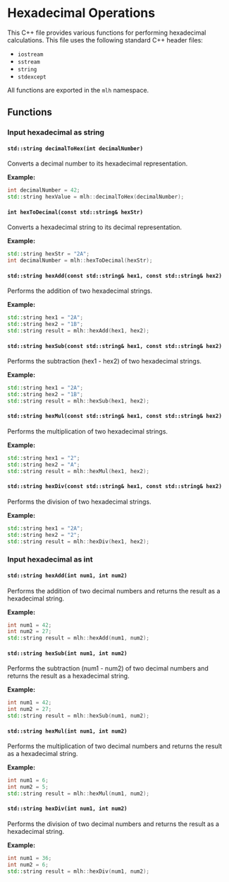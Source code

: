 
# Hexadecimal Operations

This C++ file provides various functions for performing hexadecimal calculations. This file uses the following standard C++ header files:

- `iostream`
- `sstream`
- `string`
- `stdexcept`

All functions are exported in the `mlh` namespace.

## Functions

### Input hexadecimal as string

#### `std::string decimalToHex(int decimalNumber)`

Converts a decimal number to its hexadecimal representation.

**Example:**
```cpp
int decimalNumber = 42;
std::string hexValue = mlh::decimalToHex(decimalNumber);
```

#### `int hexToDecimal(const std::string& hexStr)`

Converts a hexadecimal string to its decimal representation.

**Example:**
```cpp
std::string hexStr = "2A";
int decimalNumber = mlh::hexToDecimal(hexStr);
```

#### `std::string hexAdd(const std::string& hex1, const std::string& hex2)`

Performs the addition of two hexadecimal strings.

**Example:**
```cpp
std::string hex1 = "2A";
std::string hex2 = "1B";
std::string result = mlh::hexAdd(hex1, hex2);
```

#### `std::string hexSub(const std::string& hex1, const std::string& hex2)`

Performs the subtraction (hex1 - hex2) of two hexadecimal strings.

**Example:**
```cpp
std::string hex1 = "2A";
std::string hex2 = "1B";
std::string result = mlh::hexSub(hex1, hex2);
```

#### `std::string hexMul(const std::string& hex1, const std::string& hex2)`

Performs the multiplication of two hexadecimal strings.

**Example:**
```cpp
std::string hex1 = "2";
std::string hex2 = "A";
std::string result = mlh::hexMul(hex1, hex2);
```

#### `std::string hexDiv(const std::string& hex1, const std::string& hex2)`

Performs the division of two hexadecimal strings.

**Example:**
```cpp
std::string hex1 = "2A";
std::string hex2 = "2";
std::string result = mlh::hexDiv(hex1, hex2);
```

### Input hexadecimal as int

#### `std::string hexAdd(int num1, int num2)`

Performs the addition of two decimal numbers and returns the result as a hexadecimal string.

**Example:**
```cpp
int num1 = 42;
int num2 = 27;
std::string result = mlh::hexAdd(num1, num2);
```

#### `std::string hexSub(int num1, int num2)`

Performs the subtraction (num1 - num2) of two decimal numbers and returns the result as a hexadecimal string.

**Example:**
```cpp
int num1 = 42;
int num2 = 27;
std::string result = mlh::hexSub(num1, num2);
```

#### `std::string hexMul(int num1, int num2)`

Performs the multiplication of two decimal numbers and returns the result as a hexadecimal string.

**Example:**
```cpp
int num1 = 6;
int num2 = 5;
std::string result = mlh::hexMul(num1, num2);
```

#### `std::string hexDiv(int num1, int num2)`

Performs the division of two decimal numbers and returns the result as a hexadecimal string.

**Example:**
```cpp
int num1 = 36;
int num2 = 6;
std::string result = mlh::hexDiv(num1, num2);
```

